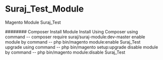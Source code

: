 # Suraj_Test_Module 
Magento Module Suraj_Test

######## Composer Install Module 
Install Using Composer using command --  composer require suraj/suraj-module:dev-master
enable module by command --  php bin/magento module:enable Suraj_Test
upgrade using command --  php bin/magento setup:upgrade
disable module by command --  php bin/magento module:disable Suraj_Test

